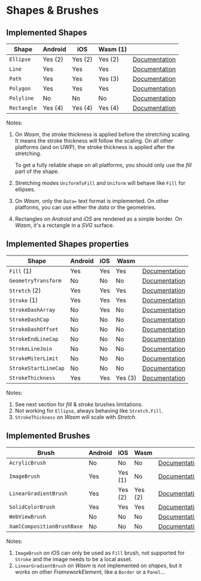 # Shapes & Brushes

## Implemented Shapes

| Shape       | Android  | iOS     | Wasm (1) |    |
| ----------- | -------- | ------- | -------- | -- |
| `Ellipse`   | Yes (2)  | Yes (2) | Yes (2)  | [Documentation](https://docs.microsoft.com/en-us/uwp/api/windows.ui.xaml.shapes.ellipse) |
| `Line`      | Yes      | Yes     | Yes      | [Documentation](https://docs.microsoft.com/en-us/uwp/api/windows.ui.xaml.shapes.line) |
| `Path`      | Yes      | Yes     | Yes (3)  | [Documentation](https://docs.microsoft.com/en-us/uwp/api/windows.ui.xaml.shapes.path) |
| `Polygon`   | Yes      | Yes     | Yes      | [Documentation](https://docs.microsoft.com/en-us/uwp/api/windows.ui.xaml.shapes.polygon) |
| `Polyline`  | No       | No      | No       | [Documentation](https://docs.microsoft.com/en-us/uwp/api/windows.ui.xaml.shapes.polyline) |
| `Rectangle` | Yes (4)  | Yes (4) | Yes (4)  | [Documentation](https://docs.microsoft.com/en-us/uwp/api/windows.ui.xaml.shapes.rectangle) |

Notes:

1. On _Wasm_, the stroke thickness is applied before the stretching
   scaling. It means the stroke thickness will follow the scaling.
   On all other platforms (and on UWP), the stroke thickness is applied
   after the stretching.

   To get a fully reliable shape on all platforms, you should only
   use the _fill_ part of the shape.
2. Stretching modes `UniformToFill` and `Uniform` will behave like
   `Fill` for ellipses.
3. On _Wasm_, only the `Data=` text format is implemented.
   On other platforms, you can use either the _data_ or the geometries.
4. Rectangles on _Android_ and _iOS_ are rendered as a simple border.
   On _Wasm_, it's a rectangle in a _SVG_ surface.

## Implemented Shapes properties

| Shape                | Android  | iOS     | Wasm     |    |
| -------------------- | -------- | ------- | -------- | -- |
| `Fill` (1)           | Yes      | Yes     | Yes      | [Documentation](https://docs.microsoft.com/en-us/uwp/api/windows.ui.xaml.shapes.shape.fill) |
| `GeometryTransform`  | No       | No      | No       | [Documentation](https://docs.microsoft.com/en-us/uwp/api/windows.ui.xaml.shapes.shape.geometrytransform) |
| `Stretch` (2)        | Yes      | Yes     | Yes      | [Documentation](https://docs.microsoft.com/en-us/uwp/api/windows.ui.xaml.shapes.shape.stretch) |
| `Stroke` (1)         | Yes      | Yes     | Yes      | [Documentation](https://docs.microsoft.com/en-us/uwp/api/windows.ui.xaml.shapes.shape.stroke) |
| `StrokeDashArray`    | No       | Yes     | No       | [Documentation](https://docs.microsoft.com/en-us/uwp/api/windows.ui.xaml.shapes.shape.strokedasharray) |
| `StrokeDashCap`      | No       | No      | No       | [Documentation](https://docs.microsoft.com/en-us/uwp/api/windows.ui.xaml.shapes.shape.strokedashcap) |
| `StrokeDashOffset`   | No       | No      | No       | [Documentation](https://docs.microsoft.com/en-us/uwp/api/windows.ui.xaml.shapes.shape.strokedashoffset) |
| `StrokeEndLineCap`   | No       | No      | No       | [Documentation](https://docs.microsoft.com/en-us/uwp/api/windows.ui.xaml.shapes.shape.strokeendlinecap) |
| `StrokeLineJoin`     | No       | No      | No       | [Documentation](https://docs.microsoft.com/en-us/uwp/api/windows.ui.xaml.shapes.shape.strokelinejoin) |
| `StrokeMiterLimit`   | No       | No      | No       | [Documentation](https://docs.microsoft.com/en-us/uwp/api/windows.ui.xaml.shapes.shape.strokemiterlimit) |
| `StrokeStartLineCap` | No       | No      | No       | [Documentation](https://docs.microsoft.com/en-us/uwp/api/windows.ui.xaml.shapes.shape.strokestartlinecap) |
| `StrokeThickness`    | Yes      | Yes     | Yes (3)  | [Documentation](https://docs.microsoft.com/en-us/uwp/api/windows.ui.xaml.shapes.shape.strokethickness) |

Notes:

1. See next section for _fill_ & _stroke_ brushes limitations.
2. Not working for `Ellipse`, always behaving like `Stretch.Fill`.
3. `StrokeThickness` on _Wasm_ will scale with _Stretch_.

## Implemented Brushes

| Brush                      | Android | iOS     | Wasm    |    |
| -------------------------- | ------- | ------- | ------- | -- |
| `AcrylicBrush`             | No      | No      | No      | [Documentation](https://docs.microsoft.com/fr-ca/uwp/api/windows.ui.xaml.media.acrylicbrush) |
| `ImageBrush`               | Yes     | Yes (1) | No      | [Documentation](https://docs.microsoft.com/en-us/uwp/api/Windows.UI.Xaml.Media.ImageBrush) |
| `LinearGradientBrush`      | Yes     | Yes (2) | Yes (2) | [Documentation](https://docs.microsoft.com/en-us/uwp/api/Windows.UI.Xaml.Media.LinearGradientBrush) |
| `SolidColorBrush`          | Yes     | Yes     | Yes     | [Documentation](https://docs.microsoft.com/en-us/uwp/api/Windows.UI.Xaml.Media.SolidColorBrush) |
| `WebViewBrush`             | No      | No      | No      | [Documentation](https://docs.microsoft.com/en-us/uwp/api/Windows.UI.Xaml.Controls.WebViewBrush) |
| `XamlCompositionBrushBase` | No      | No      | No      | [Documentation](https://docs.microsoft.com/en-us/uwp/api/windows.ui.xaml.media.xamlcompositionbrushbase) |

Notes:

1. `ImageBrush` on iOS can only be used as `Fill` brush, not supported for `Stroke` and the image needs to be a local asset.
2. `LinearGradientBrush` on _Wasm_ is not implemented on _shapes_, but it works on other _FrameworkElement_, like a `Border` or a `Panel`...
